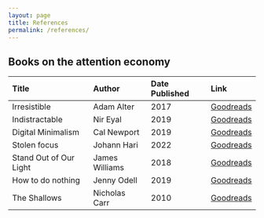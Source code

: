```yaml
---
layout: page
title: References
permalink: /references/
---
```


## Books on the attention economy


| Title                  | Author         | Date Published | Link                                                                             |
|:-----------------------|:---------------|:---------------|:---------------------------------------------------------------------------------|
| Irresistible           | Adam Alter     | 2017           | [Goodreads](https://www.goodreads.com/book/show/30962055-irresistible)           |
| Indistractable         | Nir Eyal       | 2019           | [Goodreads](https://www.goodreads.com/book/show/44595007-indistractable)         |
| Digital Minimalism     | Cal Newport    | 2019           | [Goodreads](https://www.goodreads.com/book/show/40672036-digital-minimalism)     |
| Stolen focus           | Johann Hari    | 2022           | [Goodreads](https://www.goodreads.com/book/show/57933306-stolen-focus)           |
| Stand Out of Our Light | James Williams | 2018           | [Goodreads](https://www.goodreads.com/book/show/38364667-stand-out-of-our-light) |
| How to do nothing      | Jenny Odell    | 2019           | [Goodreads](https://www.goodreads.com/book/show/42771901-how-to-do-nothing)      |
| The Shallows           | Nicholas Carr  | 2010           | [Goodreads](https://www.goodreads.com/book/show/9778945-the-shallows)            |


